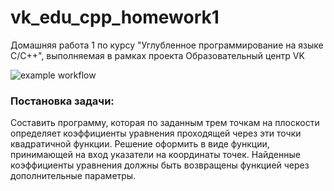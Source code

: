# vk_edu_cpp_homework1
Домашняя работа 1 по курсу "Углубленное программирование на языке С/С++", выполняемая в рамках проекта Образовательный центр VK

![example workflow](https://github.com/dunaitseva/vk_edu_cpp_homework1/actions/workflows/build-and-test.yml/badge.svg)

### Постановка задачи:

Составить программу, которая по заданным трем точкам на плоскости определяет коэффициенты уравнения проходящей через эти точки квадратичной функции. Решение оформить в виде функции, принимающей на вход указатели на координаты точек. Найденные коэффициенты уравнения должны быть возвращены функцией через дополнительные параметры.